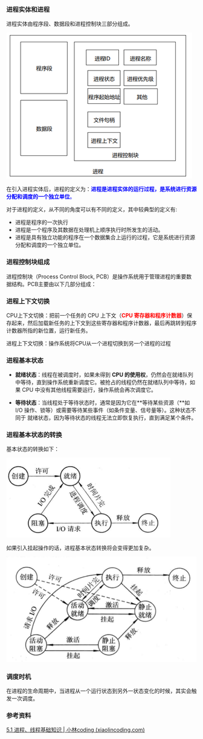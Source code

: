 ### 进程实体和进程

进程实体由程序段、数据段和进程控制块三部分组成。

![image-20240705195258105](images/image-20240705195258105.png)

在引入进程实体后，进程的定义为：<font color="blue">**进程是进程实体的运行过程，是系统进行资源分配和调度的一个独立单位**。</font>

对于进程的定义，从不同的角度可以有不同的定义，其中较典型的定义有:

- 进程是程序的一次执行
- 进程是一个程序及其数据在处理机上顺序执行时所发生的活动。
- 进程是具有独立功能的程序在一个数据集合上运行的过程，它是系统进行资源分配和调度的一个独立单位。





### 进程控制块组成

进程控制块（Process Control Block, PCB）是操作系统用于管理进程的重要数据结构。PCB主要由以下几部分组成：







### 进程上下文切换

CPU上下文切换：把前一个任务的 CPU 上下文（<font color="red">**CPU 寄存器和程序计数器**</font>）保存起来，然后加载新任务的上下文到这些寄存器和程序计数器，最后再跳转到程序计数器所指的新位置，运行新任务。

进程上下文切换：操作系统将CPU从一个进程切换到另一个进程的过程





### 进程基本状态

- **就绪状态**：线程在被调度时，如果未得到 **CPU 的使用权**，仍然会在就绪队列中等待，直到操作系统重新调度它。被抢占的线程仍然在就绪队列中等待，如果 CPU 中没有其他线程需要运行，操作系统会再次调度它。

- **等待状态**：当线程处于等待状态时，通常是因为它在**等待某些资源（**如 I/O 操作、锁等）或需要等待某些事件（如条件变量、信号量等）。这种状态不同于 就绪状态，因为等待状态的线程无法立即恢复执行，直到满足某个条件。



### 进程基本状态的转换

基本状态的转换如下：

![image-20240717210419781](images/image-20240717210419781.png)

如果引入挂起操作的话，进程基本状态转换将会变得更加复杂。

![image-20240717210553441](images/image-20240717210553441.png)



### 调度时机

在进程的生命周期中，当进程从一个运行状态到另外一状态变化的时候，其实会触发一次调度。





### 参考资料

[5.1 进程、线程基础知识 | 小林coding (xiaolincoding.com)](https://xiaolincoding.com/os/4_process/process_base.html#调度)